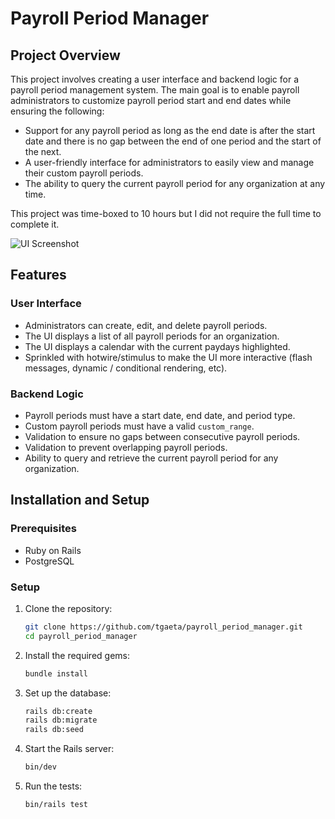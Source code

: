 # Payroll Period Manager

## Project Overview

This project involves creating a user interface and backend logic for a payroll period management system. The main goal is to enable payroll administrators to customize payroll period start and end dates while ensuring the following:

- Support for any payroll period as long as the end date is after the start date and there is no gap between the end of one period and the start of the next.
- A user-friendly interface for administrators to easily view and manage their custom payroll periods.
- The ability to query the current payroll period for any organization at any time.

This project was time-boxed to 10 hours but I did not require the full time to complete it.

<img alt="UI Screenshot" src="https://github.com/user-attachments/assets/74375780-bf87-4eb2-862e-1cf926ff0248"/>

## Features

### User Interface

- Administrators can create, edit, and delete payroll periods.
- The UI displays a list of all payroll periods for an organization.
- The UI displays a calendar with the current paydays highlighted.
- Sprinkled with hotwire/stimulus to make the UI more interactive (flash messages, dynamic / conditional rendering, etc).

### Backend Logic

- Payroll periods must have a start date, end date, and period type.
- Custom payroll periods must have a valid `custom_range`.
- Validation to ensure no gaps between consecutive payroll periods.
- Validation to prevent overlapping payroll periods.
- Ability to query and retrieve the current payroll period for any organization.

## Installation and Setup

### Prerequisites

- Ruby on Rails
- PostgreSQL

### Setup

1. Clone the repository:

   ```bash
   git clone https://github.com/tgaeta/payroll_period_manager.git
   cd payroll_period_manager
   ```

2. Install the required gems:

   ```bash
   bundle install
   ```

3. Set up the database:

   ```bash
   rails db:create
   rails db:migrate
   rails db:seed
   ```

4. Start the Rails server:
   ```bash
   bin/dev
   ```
5. Run the tests:
   ```bash
   bin/rails test
   ```
